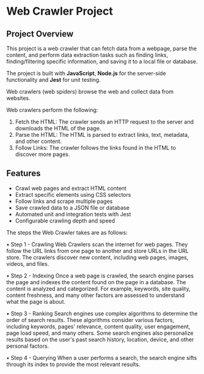 # Web Crawler Project

## Project Overview

This project is a web crawler that can fetch data from a webpage, parse the content, and perform data extraction tasks such as finding links, finding/filtering specific information, and saving it to a local file or database.

The project is built with **JavaScript**, **Node.js** for the server-side functionality and **Jest** for unit testing.

Web crawlers (web spiders) browse the web and collect data from websites. 

Web crawlers perform the following:

1. Fetch the HTML: The crawler sends an HTTP request to the server and downloads the HTML of the page.
2. Parse the HTML: The HTML is parsed to extract links, text, metadata, and other content.
3. Follow Links: The crawler follows the links found in the HTML to discover more pages.

## Features

- Crawl web pages and extract HTML content
- Extract specific elements using CSS selectors
- Follow links and scrape multiple pages
- Save crawled data to a JSON file or database
- Automated unit and integration tests with Jest
- Configurable crawling depth and speed

The steps the Web Crawler takes are as follows:

• Step 1 - Crawling
Web Crawlers scan the internet for web pages. They follow the URL links from one page to another and store URLs in the URL store. The crawlers discover new content, including web pages, images, videos, and files.

• Step 2 - Indexing
Once a web page is crawled, the search engine parses the page and indexes the content found on the page in a database. The content is analyzed and categorized.
For example, keywords, site quality, content freshness, and many other factors are assessed to understand what the page is about.

• Step 3 - Ranking
Search engines use complex algorithms to determine the order of search results. These algorithms consider various factors, including keywords, pages' relevance, content quality, user engagement, page load speed, and many others. Some search engines also personalize results based on the user's past search history, location, device, and other personal factors.

• Step 4 - Querying
When a user performs a search, the search engine sifts through its index to provide the most relevant results.



